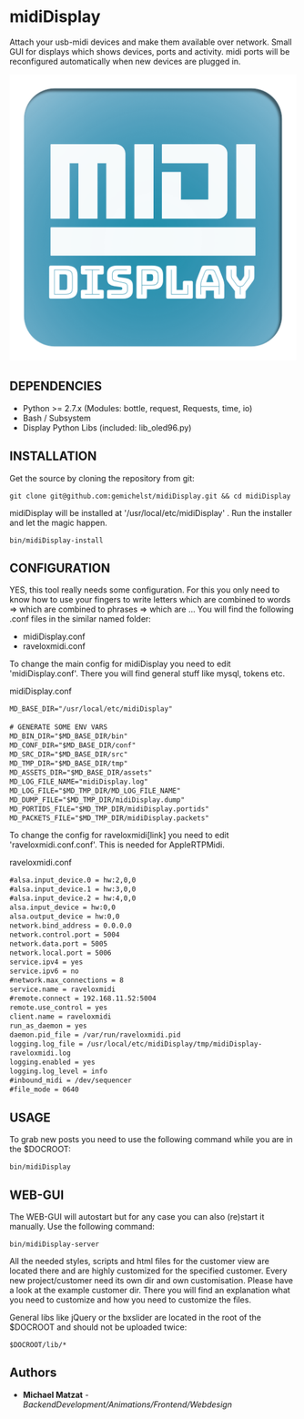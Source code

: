 # midiDisplay

Attach your usb-midi devices and make them available over network.
Small GUI for displays which shows devices, ports and activity.
midi ports will be reconfigured automatically when new devices are plugged in.

![alt text](www/assets/images/logo/midiDisplay_logo_www-blue-white-border@0.25x.png "midiDisplay Logo")

## DEPENDENCIES
+ Python >= 2.7.x (Modules: bottle, request, Requests, time, io)
+ Bash / Subsystem
+ Display Python Libs (included: lib_oled96.py)

## INSTALLATION
Get the source by cloning the repository from git:
```
git clone git@github.com:gemichelst/midiDisplay.git && cd midiDisplay
```

midiDisplay will be installed at '/usr/local/etc/midiDisplay' .
Run the installer and let the magic happen.

```
bin/midiDisplay-install 
```

## CONFIGURATION
YES, this tool really needs some configuration. 
For this you only need to know how to use your fingers to write letters
which are combined to words => which are combined to phrases => which are ... 
You will find the following .conf files in the similar named folder: 
+ midiDisplay.conf
+ raveloxmidi.conf

To change the main config for midiDisplay you need to edit 'midiDisplay.conf'. There you will find general stuff like mysql, tokens etc.

midiDisplay.conf
```
MD_BASE_DIR="/usr/local/etc/midiDisplay"

# GENERATE SOME ENV VARS
MD_BIN_DIR="$MD_BASE_DIR/bin"
MD_CONF_DIR="$MD_BASE_DIR/conf"
MD_SRC_DIR="$MD_BASE_DIR/src"
MD_TMP_DIR="$MD_BASE_DIR/tmp"
MD_ASSETS_DIR="$MD_BASE_DIR/assets"
MD_LOG_FILE_NAME="midiDisplay.log"
MD_LOG_FILE="$MD_TMP_DIR/MD_LOG_FILE_NAME"
MD_DUMP_FILE="$MD_TMP_DIR/midiDisplay.dump"
MD_PORTIDS_FILE="$MD_TMP_DIR/midiDisplay.portids"
MD_PACKETS_FILE="$MD_TMP_DIR/midiDisplay.packets"
```

To change the config for raveloxmidi[link] you need to edit 'raveloxmidi.conf.conf'. This is needed for AppleRTPMidi. 

raveloxmidi.conf
```
#alsa.input_device.0 = hw:2,0,0
#alsa.input_device.1 = hw:3,0,0
#alsa.input_device.2 = hw:4,0,0
alsa.input_device = hw:0,0
alsa.output_device = hw:0,0
network.bind_address = 0.0.0.0
network.control.port = 5004
network.data.port = 5005
network.local.port = 5006
service.ipv4 = yes
service.ipv6 = no
#network.max_connections = 8
service.name = raveloxmidi
#remote.connect = 192.168.11.52:5004
remote.use_control = yes
client.name = raveloxmidi
run_as_daemon = yes
daemon.pid_file = /var/run/raveloxmidi.pid
logging.log_file = /usr/local/etc/midiDisplay/tmp/midiDisplay-raveloxmidi.log
logging.enabled = yes
logging.log_level = info
#inbound_midi = /dev/sequencer
#file_mode = 0640
```

## USAGE
To grab new posts you need to use the following command while you are in the $DOCROOT:

```
bin/midiDisplay
```


## WEB-GUI
The WEB-GUI will autostart but for any case you can also (re)start it manually.
Use the following command:
```
bin/midiDisplay-server
```

All the needed styles, scripts and html files for the customer view are located there and are highly customized for the specified customer.
Every new project/customer need its own dir and own customisation.
Please have a look at the example customer dir. There you will find an explanation what you need to customize and how you need to customize the files.

General libs like jQuery or the bxslider are 
located in the root of the $DOCROOT and should not be uploaded twice:
```
$DOCROOT/lib/*
```



## Authors

* **Michael Matzat** - *BackendDevelopment/Animations/Frontend/Webdesign*

